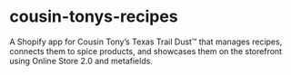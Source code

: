 # cousin-tonys-recipes
A Shopify app for Cousin Tony’s Texas Trail Dust™ that manages recipes, connects them to spice products, and showcases them on the storefront using Online Store 2.0 and metafields.
